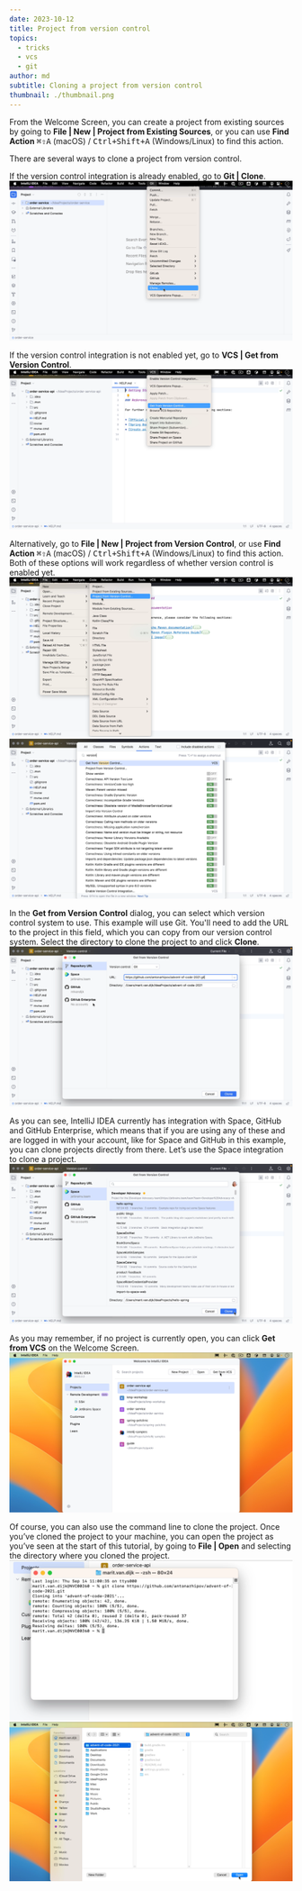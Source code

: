 ```yaml
---
date: 2023-10-12
title: Project from version control
topics:
  - tricks
  - vcs
  - git
author: md
subtitle: Cloning a project from version control
thumbnail: ./thumbnail.png
---
```


From the Welcome Screen, you can create a project from existing sources by going to **File | New | Project from Existing Sources**, or you can use **Find Action** <kbd>⌘⇧A</kbd> (macOS) / <kbd>Ctrl+Shift+A</kbd> (Windows/Linux) to find this action.

There are several ways to clone a project from version control.

If the version control integration is already enabled, go to **Git | Clone**.
![Git: Clone](clone.png)

If the version control integration is not enabled yet, go to **VCS | Get from Version Control**.
![VCS: Get from Version Control](vcs.png)

Alternatively, go to **File | New | Project from Version Control**, or use **Find Action** <kbd>⌘⇧A</kbd> (macOS) / <kbd>Ctrl+Shift+A</kbd> (Windows/Linux) to find this action. Both of these options will work regardless of whether version control is enabled yet.
![Project from Version Control](project-from-vsc.png)
![Find Action](find-action-vcs.png)

In the **Get from Version Control** dialog, you can select which version control system to use. This example will use Git. You'll need to add the URL to the project in this field, which you can copy from our version control system. Select the directory to clone the project to and click **Clone**.
![Get from Version Control](get-from-vsc.png)

As you can see, IntelliJ IDEA currently has integration with Space, GitHub and GitHub Enterprise, which means that if you are using any of these and are logged in with your account, like for Space and GitHub in this example, you can clone projects directly from there. Let’s use the Space integration to clone a project.
![Clone project from Space](space.png)

As you may remember, if no project is currently open, you can click **Get from VCS** on the Welcome Screen.
![Welcome Screen: Get from VCS](welcome-screen-vcs.png)

Of course, you can also use the command line to clone the project. Once you’ve cloned the project to your machine, you can open the project as you’ve seen at the start of this tutorial, by going to **File | Open** and selecting the directory where you cloned the project.
![Clone project on the command line](cli.png)
![Open project](open-project.png)
